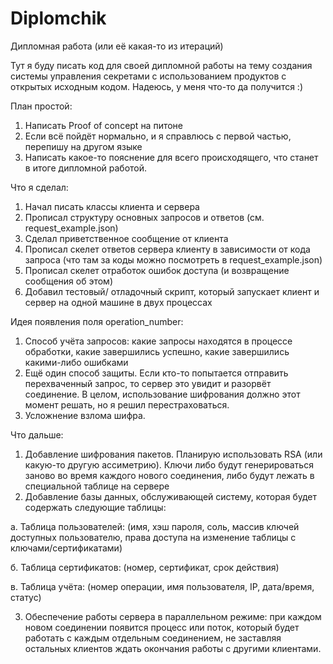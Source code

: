 # Diplomchik
Дипломная работа (или её какая-то из итераций)

Тут я буду писать код для своей дипломной работы на тему создания системы управления секретами с использованием продуктов с открытых исходным кодом.
Надеюсь, у меня что-то да получится :)

План простой:
1. Написать Proof of concept на питоне
2. Если всё пойдёт нормально, и я справлюсь с первой частью, перепишу на другом языке
3. Написать какое-то пояснение для всего происходящего, что станет в итоге дипломной работой.

Что я сделал:
1. Начал писать классы клиента и сервера
2. Прописал структуру основных запросов и ответов (см. request_example.json)
3. Сделал приветственное сообщение от клиента
4. Прописал скелет ответов сервера клиенту в зависимости от кода запроса (что там за коды можно посмотреть в request_example.json)
5. Прописал скелет отработок ошибок доступа (и возвращение сообщения об этом)
6. Добавил тестовый/ отладочный скрипт, который запускает клиент и сервер на одной машине в двух процессах

Идея появления поля operation_number:
1. Способ учёта запросов: какие запросы находятся в процессе обработки, какие завершились успешно, какие завершились какими-либо ошибками
2. Ещё один способ защиты. Если кто-то попытается отправить перехваченный запрос, то сервер это увидит и разорвёт соединение. В целом, использование шифрования должно этот момент решать, но я решил перестраховаться.
3. Усложнение взлома шифра.

Что дальше:
1. Добавление шифрования пакетов. Планирую использовать RSA (или какую-то другую ассиметрию). Ключи либо будут генерироваться заново во время каждого нового соединения, либо будут лежать в специальной таблице на сервере
2. Добавление базы данных, обслуживающей систему, которая будет содержать следующие таблицы:

а. Таблица пользователей: (имя, хэш пароля, соль, массив ключей доступных пользователю, права доступа на изменение таблицы с ключами/сертификатами)

б. Таблица сертификатов: (номер, сертификат, срок действия)

в. Таблица учёта: (номер операции, имя пользователя, IP, дата/время, статус)

3. Обеспечение работы сервера в параллельном режиме: при каждом новом соединении появится процесс или поток, который будет работать с каждым отдельным соединением, не заставляя остальных клиентов ждать окончания работы с другими клиентами.

